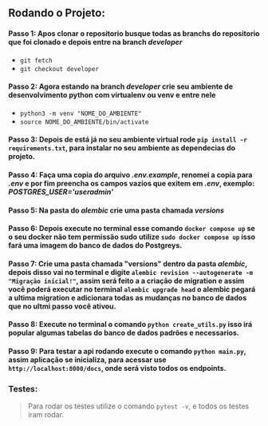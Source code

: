 ## Rodando o Projeto:

#### Passo 1: Apos clonar o repositorio busque todas as branchs do repositorio que foi clonado e depois entre na branch ***developer***
- ``` git fetch ```
- ``` git checkout developer ```

#### Passo 2: Agora estando na branch ***developer*** crie seu ambiente de desenvolvimento python com virtualenv ou venv e entre nele
- ``` python3 -m venv "NOME_DO_AMBIENTE" ```
- ``` source NOME_DO_AMBIENTE/bin/activate ```

#### Passo 3: Depois de está já no seu ambiente virtual rode ```pip install -r requirements.txt```, para instalar no seu ambiente as dependecias do projeto.

#### Passo 4: Faça uma copia do arquivo ***.env.example***, renomei a copia para ***.env*** e por fim preencha os campos vazios que exitem em ***.env***, exemplo: ***POSTGRES_USER='useradmin'***

#### Passo 5: Na pasta do ***alembic*** crie uma pasta chamada ***versions***

#### Passo 6: Depois execute no terminal esse comando ``` docker compose up ``` se o seu docker não tem permissão sudo utilize ``` sudo docker compose up ``` isso fará uma imagem do banco de dados do Postgreys.

#### Passo 7: Crie uma pasta chamada "versions" dentro da pasta ***alembic***, depois disso vai no terminal e digite ``` alembic revision --autogenerate -m "Migração inicial!" ```, assim será feito a a criação de migration e assim você poderá executar no terminal ``` alembic upgrade head ``` o alembic pegará a ultima migration e adicionara todas as mudanças no banco de dados que no ultmi passo você ativou.

#### Passo 8: Execute no terminal o comando ``` python create_utils.py ``` isso irá popular algumas tabelas do banco de dados padrões e necessarios.

#### Passo 9: Para testar a api rodando execute o comando ``` python main.py ```, assim aplicação se inicializa, para acessar use ```http://localhost:8000/docs```, onde será visto todos os endpoints.

### Testes:

> Para rodar os testes utilize o comando ``` pytest -v ```, e todos os testes iram rodar.
